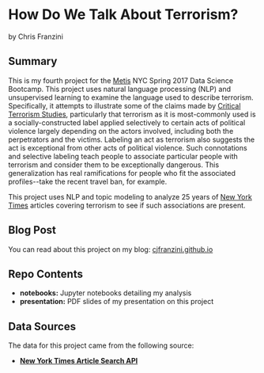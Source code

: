 # How Do We Talk About Terrorism?
by Chris Franzini

## Summary
This is my fourth project for the [Metis](http://thisismetis.com) NYC Spring 2017 Data Science Bootcamp. This project uses natural language processing (NLP) and unsupervised learning to examine the language used to describe terrorism. Specifically, it attempts to illustrate some of the claims made by [Critical Terrorism Studies](http://en.wikipedia.org/wiki/Critical_terrorism_studies), particularly that terrorism as it is most-commonly used is a socially-constructed label applied selectively to certain acts of political violence largely depending on the actors involved, including both the perpetrators and the victims. Labeling an act as terrorism also suggests the act is exceptional from other acts of political violence. Such connotations and selective labeling teach people to associate particular people with terrorism and consider them to be exceptionally dangerous. This generalization has real ramifications for people who fit the associated profiles--take the recent travel ban, for example.

This project uses NLP and topic modeling to analyze 25 years of [New York Times](http://www.nytimes.com/) articles covering terrorism to see if such associations are present.

## Blog Post
You can read about this project on my blog: [cjfranzini.github.io](http://cjfranzini.github.io)

## Repo Contents
- **notebooks:** Jupyter notebooks detailing my analysis
- **presentation:** PDF slides of my presentation on this project

## Data Sources
The data for this project came from the following source:
- [**New York Times Article Search API**](http://developer.nytimes.com/article_search_v2.json)
